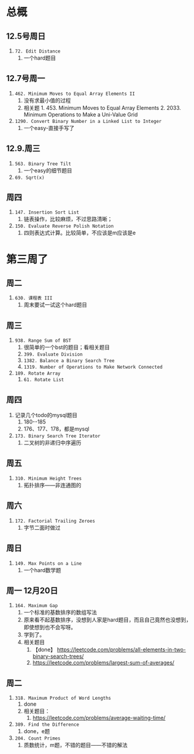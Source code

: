 # 总概## 12.5号周日1. `72. Edit Distance`    1. 一个hard题目## 12.7号周一1. `462. Minimum Moves to Equal Array Elements II`    1. 没有求最小值的过程    2. 相关题        1.            453. Minimum Moves to Equal Array Elements        2.            2033. Minimum Operations to Make a Uni-Value Grid2. `1290. Convert Binary Number in a Linked List to Integer`    1. 一个easy-直接手写了## 12.9.周三1. `563. Binary Tree Tilt`    1. 一个easy的细节题目2. `69. Sqrt(x)`## 周四1. `147. Insertion Sort List`    1. 链表操作，比较麻烦，不过思路清晰；2. `150. Evaluate Reverse Polish Notation`    1. 四则表达式计算。比较简单，不应该是m应该是e# 第三周了## 周二1. `630. 课程表 III`    1. 周末要试一试这个hard题目## 周三1. `938. Range Sum of BST`    1. 很简单的一个bst的题目；看相关题目    2. `399. Evaluate Division`    3. `1382. Balance a Binary Search Tree`    4. `1319. Number of Operations to Make Network Connected`2. `189. Rotate Array`    1. `61. Rotate List`## 周四1. 记录几个todo的mysql题目    1. 180--185    2. 176、177、178，都是mysql2. `173. Binary Search Tree Iterator`    1. 二叉树的非递归中序遍历## 周五1. `310. Minimum Height Trees`    1. 拓扑排序——非连通图的## 周六1. `172. Factorial Trailing Zeroes`    1. 字节二面时做过## 周日1. `149. Max Points on a Line`    1. 一个hard数学题## 周一 12月20日1. `164. Maximum Gap`    1. 一个标准的基数排序的数组写法    2. 原来看不起基数排序，没想到人家是hard题目，而且自己竟然也没想到，即使想到也不会写呀。    3. 学到了。    4. 相关题目        1. 【done】 https://leetcode.com/problems/all-elements-in-two-binary-search-trees/        2. https://leetcode.com/problems/largest-sum-of-averages/## 周二1. `318. Maximum Product of Word Lengths`    1. done    2. 相关题目：        1. https://leetcode.com/problems/average-waiting-time/2. `389. Find the Difference`    1. done，e题3. `204. Count Primes`    1. 质数统计，m题，不错的题目——不错的解法
